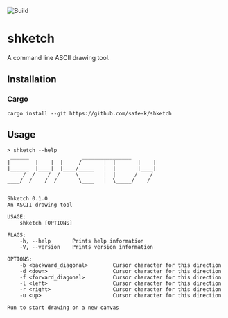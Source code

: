 ![Build](https://github.com/safe-k/shketch/workflows/Build/badge.svg)

# shketch

A command line ASCII drawing tool.

## Installation

### Cargo

```shell script
cargo install --git https://github.com/safe-k/shketch
```

## Usage

```shell script
> shketch --help
 ______                 ________________
|        |    |  |     /       |  |       |    |
|______  |____|  |____/_____   |  |       |____|
     /  /    /  /     \        |  |      /    /
____/  /    /  /       \____   |  \_____/    /


Shketch 0.1.0
An ASCII drawing tool

USAGE:
    shketch [OPTIONS]

FLAGS:
    -h, --help       Prints help information
    -V, --version    Prints version information

OPTIONS:
    -b <backward_diagonal>        Cursor character for this direction
    -d <down>                     Cursor character for this direction
    -f <forward_diagonal>         Cursor character for this direction
    -l <left>                     Cursor character for this direction
    -r <right>                    Cursor character for this direction
    -u <up>                       Cursor character for this direction

Run to start drawing on a new canvas
```
